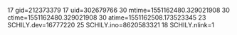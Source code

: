 17 gid=212373379
17 uid=302679766
30 mtime=1551162480.329021908
30 ctime=1551162480.329021908
30 atime=1551162508.173523345
23 SCHILY.dev=16777220
25 SCHILY.ino=8620583321
18 SCHILY.nlink=1
